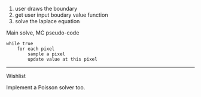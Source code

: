 1. user draws the boundary
2. get user input boudary value function
3. solve the laplace equation

Main solve, MC pseudo-code

```
while true
    for each pixel
        sample a pixel
        update value at this pixel
```

---

Wishlist

Implement a Poisson solver too.
